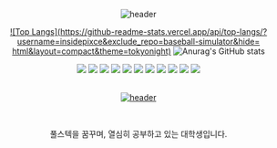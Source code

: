<div align="center">

![header](https://capsule-render.vercel.app/api?type=waving&color=006991&height=150&section=header&text=INSIDEPIXCE&fontColor=002361&fontSize=70&animation=fadeIn&fontAlignY=55)


[![Top Langs](https://github-readme-stats.vercel.app/api/top-langs/?username=insidepixce&exclude_repo=baseball-simulator&hide=
html&layout=compact&theme=tokyonight)](https://github.com/insidepixce)
![Anurag's GitHub stats](https://github-readme-stats.vercel.app/api?username=insidepixce&show_icons=true&theme=tokyonight)


<div align="center">
<img src="https://img.shields.io/badge/github-181717?style=for-the-badge&logo=github&logoColor=white">
<img src="https://img.shields.io/badge/node.js-339933?style=for-the-badge&logo=nodedotjs&logoColor=white"/>
<img src="https://img.shields.io/badge/Python-3776AB?style=for-the-badge&logo=Python&logoColor=white">
<img src="https://img.shields.io/badge/html5-E34F26?style=for-the-badge&logo=html5&logoColor=white"> 
<img src="https://img.shields.io/badge/css-1572B6?style=for-the-badge&logo=css3&logoColor=white"> 
<img src="https://img.shields.io/badge/javascript-F7DF1E?style=for-the-badge&logo=javascript&logoColor=black"> 
<img src="https://img.shields.io/badge/mongoDB-47A248?style=for-the-badge&logo=MongoDB&logoColor=white">
<img src="https://img.shields.io/badge/express-000000?style=for-the-badge&logo=express&logoColor=white">
<img src="https://img.shields.io/badge/flask-000000?style=for-the-badge&logo=flask&logoColor=white">
<img src="https://img.shields.io/badge/bootstrap-7952B3?style=for-the-badge&logo=bootstrap&logoColor=white">
<img src="https://img.shields.io/badge/amazonaws-232F3E?style=for-the-badge&logo=amazonaws&logoColor=white">

<br>
<br>


<div text-align="center">

[![header](https://capsule-render.vercel.app/api?type=cylinder&color=515168&height=100&section=header&text=MOVETOMYBLOG&fontColor=ffffff&fontSize=70&animation=fadeIn&fontAlignY=55)](https://www.insidepixce.com/)


</div>
<br>
 
풀스텍을 꿈꾸며, 열심히 공부하고 있는 대학생입니다.
